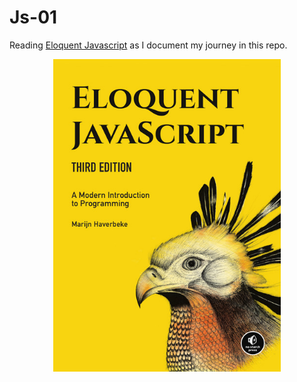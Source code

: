 # Js-01

Reading [Eloquent Javascript](https://eloquentjavascript.net/) as I document my journey in this repo.

<div align = "center">
<img src="image/cover.jpg" widht = 300px height = 500px />
</div>
